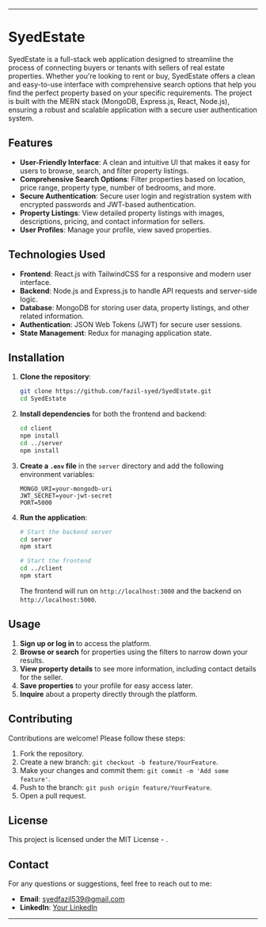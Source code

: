 

---

# SyedEstate

SyedEstate is a full-stack web application designed to streamline the process of connecting buyers or tenants with sellers of real estate properties. Whether you're looking to rent or buy, SyedEstate offers a clean and easy-to-use interface with comprehensive search options that help you find the perfect property based on your specific requirements. The project is built with the MERN stack (MongoDB, Express.js, React, Node.js), ensuring a robust and scalable application with a secure user authentication system.

## Features

- **User-Friendly Interface**: A clean and intuitive UI that makes it easy for users to browse, search, and filter property listings.
- **Comprehensive Search Options**: Filter properties based on location, price range, property type, number of bedrooms, and more.
- **Secure Authentication**: Secure user login and registration system with encrypted passwords and JWT-based authentication.
- **Property Listings**: View detailed property listings with images, descriptions, pricing, and contact information for sellers.
- **User Profiles**: Manage your profile, view saved properties.

## Technologies Used

- **Frontend**: React.js with TailwindCSS for a responsive and modern user interface.
- **Backend**: Node.js and Express.js to handle API requests and server-side logic.
- **Database**: MongoDB for storing user data, property listings, and other related information.
- **Authentication**: JSON Web Tokens (JWT) for secure user sessions.
- **State Management**: Redux for managing application state.

## Installation

1. **Clone the repository**:

    ```bash
    git clone https://github.com/fazil-syed/SyedEstate.git
    cd SyedEstate
    ```

2. **Install dependencies** for both the frontend and backend:

    ```bash
    cd client
    npm install
    cd ../server
    npm install
    ```

3. **Create a `.env` file** in the `server` directory and add the following environment variables:

    ```plaintext
    MONGO_URI=your-mongodb-uri
    JWT_SECRET=your-jwt-secret
    PORT=5000
    ```

4. **Run the application**:

    ```bash
    # Start the backend server
    cd server
    npm start

    # Start the frontend
    cd ../client
    npm start
    ```

    The frontend will run on `http://localhost:3000` and the backend on `http://localhost:5000`.

## Usage

1. **Sign up or log in** to access the platform.
2. **Browse or search** for properties using the filters to narrow down your results.
3. **View property details** to see more information, including contact details for the seller.
4. **Save properties** to your profile for easy access later.
5. **Inquire** about a property directly through the platform.

## Contributing

Contributions are welcome! Please follow these steps:

1. Fork the repository.
2. Create a new branch: `git checkout -b feature/YourFeature`.
3. Make your changes and commit them: `git commit -m 'Add some feature'`.
4. Push to the branch: `git push origin feature/YourFeature`.
5. Open a pull request.

## License

This project is licensed under the MIT License - .

## Contact

For any questions or suggestions, feel free to reach out to me:

- **Email**: syedfazil539@gmail.com
- **LinkedIn**: [Your LinkedIn](https://www.linkedin.com/in/syed-fazil/)

---

